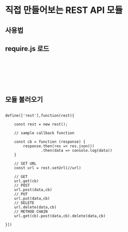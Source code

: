 직접 만들어보는 REST API 모듈
==========================

사용법
--------------------------
## require.js 로드
<pre>
<code>
<script src="/rconfig.js"></script>
<script src="/require.js"></script>
</code>
</pre>

## 모듈 불러오기
<pre>
<code>
define(['rest'],function(rest){

    const rest = new rest();
    
    // sample callback function
    
    const cb = function (response) {
        response.then(res => res.json())
                .then(data => console.log(data))
    }
    
    // SET URL
    const url = rest.setUrl(//url)

    // GET
    url.get(cb)
    // POST
    url.post(data,cb)
    // PUT
    url.put(data,cb)
    // DELETE
    url.delete(data,cb)
    // METHOD CHAIN
    url.get(cb).post(data,cb).delete(data,cb)

}])
</code>
</pre>